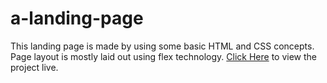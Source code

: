 # a-landing-page
This landing page is made by using some basic HTML and CSS concepts.
Page layout is mostly laid out using flex technology. 
[Click Here](https://aayushthakur1999.github.io/a-landing-page/) to view the project live.
